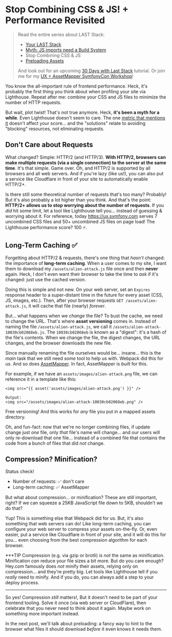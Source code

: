 # Stop Combining CSS & JS! + Performance Revisited

> Read the entire series about LAST Stack:
> * [Your LAST Stack](https://symfonycasts.com/blog/last-stack)
> * [Myth: JS imports need a Build System](https://symfonycasts.com/blog/myth-imports-need-build)
> * Stop Combining CSS & JS
> * [Preloading Assets](/blog/preloading)
>
> And look out for an upcoming [30 Days with Last Stack](https://symfonycasts.com/screencast/30-days-last)
> tutorial. Or join me for my [UX + AssetMapper SymfonyCon Workshop](https://live.symfony.com/2023-brussels-con/workshop/having-fun-and-being-productive-with-symfony-ux-and-assetmapper)!

You know the all-important rule of frontend performance. Heck, it's probably
the first thing you think about when profiling your site via Lighthouse.
Repeat after me: combine your CSS and JS files to minimize the number of HTTP
requests.

But wait, plot twist! That's not true anymore. Heck, **it's been a myth for a while**. Even
Lighthouse doesn't seem to care. The one [metric that mentions it](https://developer.chrome.com/docs/lighthouse/performance/resource-summary/)
doesn't affect your score... and the "solutions" relate to avoiding "blocking"
resources, not eliminating requests.

## Don't Care about Requests

What changed? Simple: HTTP/2 (and HTTP/3). **With HTTP/2, browsers can make
multiple requests (via a single connection) to the server at the same time**.
It's that simple. Game over. Oh, and HTTP/2 is supported by all browsers and
all web servers. And if you're lazy (like us!), you can also put a service like
Cloudflare in front of your site to automatically enable HTTP/2+.

Is there still some theoretical number of requests that's too many? Probably!
But it's also probably a lot higher than you think. And that's the point:
**HTTP/2+ allows us to stop worrying about the number of requests**. If you
*did* hit some limit, let a tool like Lighthouse tell you... instead of guessing
& worrying about it. For reference, today https://ux.symfony.com
serves 7 uncombined CSS files and 50+ uncombined JS files on page load! The
Lighthouse performance score? 100 ⚡️.

## Long-Term Caching ✅

Forgetting about HTTP/2 & requests, there's one thing that *hasn't* changed:
the importance of **long-term caching**. When a user comes to my site, I want
them to download my `/assets/alien-attack.js` file once and then **never** again.
Heck, I don't even want their browser to take the time to *ask* if it's changed:
just use the cached version.

Doing this is simple and not new. On your web server, set an `Expires` response header
to a super-distant time in the future for every asset (CSS, JS, images, etc.).
Then, after your browser requests `GET /assets/alien-attack.js`, it
will cache that file (nearly) *forever*.

But... what happens when we *change* the file? To bust the cache, we need to
change the URL. That's where **asset versioning** comes in. Instead of naming
the file `/assets/alien-attack.js`, we call it `/assets/alien-attack-10030cb02068eb.js`.
The `10030cb02068eb` is known as a "digest": it's a hash of the file's contents.
When we change the file, the digest changes, the URL changes, and the browser
downloads the new file.

Since manually renaming the file ourselves would be... insane... this is
the *main* task that we still need *some* tool to help us with. Webpack did this
for us. And so does [AssetMapper](https://symfony.com/doc/current/frontend/asset_mapper.html).
In fact, AssetMapper is *built* for this.

For example, if we have an `assets/images/alien-attack.png` file, we can reference
it in a template like this:

```twig
<img src="{{ asset('assets/images/alien-attack.png') }}" />

Output:
<img src="/assets/images/alien-attack-10030cb02068eb.png" />
```

Free versioning! And this works for *any* file you put in a mapped assets directory.

Oh, and fun-fact: now that we're no longer combining files, if update change
just *one* file, only *that* file's name will change... and our users will
only re-download that one file... instead of a combined file that contains
the code from a bunch of files that did *not* change.

## Compression? Minification?

Status check!

* Number of requests: ✅ don't care
* Long-term caching: ✅ AssetMapper

But what about compression... or minification? These are still important, right?
If we can squeeze a 25KB JavaScript file down to 5KB, shouldn't we do that?

Yup! This is something else that Webpack did for us. But, it's also something
that web servers can do! Like long-term caching, you can configure your web
server to compress your assets on-the-fly. Or, even easier, put a service like
Cloudflare in front of your site, and it will do this for you... even choosing
from the best compression algorithm for each browser.

***TIP
Compression (e.g. via gzip or brotli) is *not* the same as minification.
Minification *can* reduce your file sizes a bit more. But do you care enough?
Hey.com famously does *not* minify their assets, relying only on compression...
and they're pretty big. Let tools like Lighthouse tell if you *really* need
to minify. And if you do, you can always add a step to your deploy process.
***

So yes! Compression *still* matters!, But it doesn't need to be part
of your frontend tooling. Solve it once (via web server or CloudFlare), then
celebrate that you never need to think about it again. Maybe work on something
more important instead.

In the next post, we'll talk about preloading: a fancy way to hint to the browser
what files it should download *before* it even knows it needs them.
